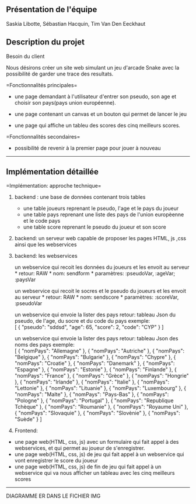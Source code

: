Présentation de l'équipe
------------------------

Saskia Libotte, Sébastian Hacquin, Tim Van Den Eeckhaut

Description du projet
-------------------------

Besoin du client

Nous désirons créer un site web simulant un jeu d'arcade Snake avec 
la possibilité de garder une trace des resultats.

=Fonctionnalités principales=

* une page demandant à l'utilisateur d'entrer son pseudo, son age et 
  choisir son pays(pays union européenne). 

* une page contenant un canvas et un bouton qui permet de lancer 
  le jeu 

* une page qui affiche un tableu des scores des cinq meilleurs 
  scores. 

=Fonctionnalités secondaires=

* possibilité de revenir à la premier page pour jouer à nouveau 
---------------------------------------------------------------------

Implémentation détaillée 
-------------------------

=Implémentation: approche technique=

1. backend : une base de données contenant trois tables

	* une table joueurs reprenant le pseudo, l'age et le pays du joueur
	* une table pays reprenant une liste des pays de l'union europèenne et le code pays 
	* une table score reprenant le pseudo du joueur et son score

2. backend: un serveur web capable de proposer les pages HTML, js ,css ainsi que les webservices
 
3. backend: les webservices 

	un webservice qui recoit les données du joueurs et les envoit au serveur
		* retour: RAW
		* nom: sendform
		* paramètres: :pseudoVar, :ageVar; :paysVar

	un webservice qui recoit le socres et le pseudo du joueurs et les envoit au serveur
		* retour: RAW
		* nom: sendscore
		* paramètres: :scoreVar, :pseudoVar
	
	un webservice qui envoie la lister des pays 
		retour: tableau Json du pseudo, de l'age, du socre et du code du pays 
		exemple:  
			[
    				{
        				"pseudo": "sddsd",
        				"age": 65,
        				"score": 2,
       					 "code": "CYP"
    				}
			]

	
	un webservice qui envoie la lister des pays 
		retour: tableau Json des noms des pays
		exemple:  
			[
    				{
       					"nomPays": "Allemagne"
    				},
    				{
        				"nomPays": "Autriche"
    				},
   				{
        				"nomPays": "Belgique"
    				},
    				{
        				"nomPays": "Bulgarie"
    				},
    				{
        				"nomPays": "Chypre"
    				},
    				{
        				"nomPays": "Croatie"
    				},
   				{
        				"nomPays": "Danemark"
    				},
    				{
        				"nomPays": "Espagne"
    				},
    				{
        				"nomPays": "Estonie"
    				},
    				{
        				"nomPays": "Finlande"
   				},
    				{
        				"nomPays": "France"
    				},
    				{
        				"nomPays": "Grèce"
    				},
    				{
        				"nomPays": "Hongrie"
    				},
    				{
        				"nomPays": "Irlande"
    				},
    				{
        				"nomPays": "Italie"
    				},
    				{
        				"nomPays": "Lettonie"
   				},
    				{
        				"nomPays": "Lituanie"
    				},
    				{
        				"nomPays": "Luxembourg"
    				},
   				{
        				"nomPays": "Malte"
    				},
    				{
        				"nomPays": "Pays-Bas"
    				},
    				{
        				"nomPays": "Pologne"
    				},
    				{
        				"nomPays": "Portugal"
    				},
    				{
        				"nomPays": "Republique Tchèque"
    				},
    				{
        				"nomPays": "Roumanie"
    				},
    				{
        				"nomPays": "Royaume Uni"
    				},
    				{
        				"nomPays": "Slovaquie"
    				},
    				{
        				"nomPays": "Slovènie"
    				},
    				{
        				"nomPays": "Suède"
    				}
			]


	
4. Frontend: 
 - une page web(HTML, css, js) avec un formulaire qui fait appel à des webservices, et qui permet au 
	joueur de s'enregistrer. 
- une page web(HTML, css, js) de jeu qui fait appel à un webservice qui vont enregistrer le score du joueur
- une page web(HTML, css, js) de fin de jeu qui fait appel à un webservice qui va nous afficher un tableau 
	avec les cinq meilleurs scores
---------------------------------
DIAGRAMME ER DANS LE FICHIER IMG 
